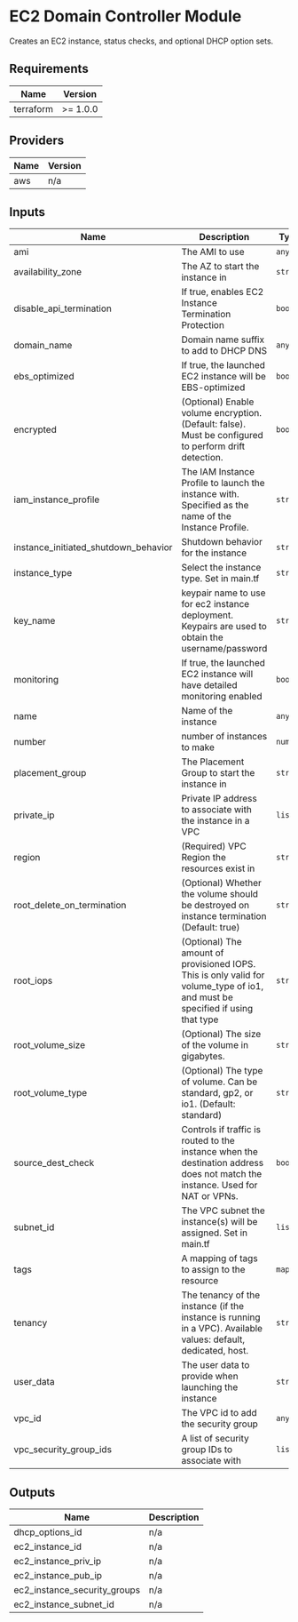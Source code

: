 # EC2 Domain Controller Module
Creates an EC2 instance, status checks, and optional DHCP option sets.

## Requirements

| Name | Version |
|------|---------|
| terraform | >= 1.0.0 |

## Providers

| Name | Version |
|------|---------|
| aws | n/a |

## Inputs

| Name | Description | Type | Default | Required |
|------|-------------|------|---------|:--------:|
| ami | The AMI to use | `any` | n/a | yes |
| availability\_zone | The AZ to start the instance in | `string` | `""` | no |
| disable\_api\_termination | If true, enables EC2 Instance Termination Protection | `bool` | `false` | no |
| domain\_name | Domain name suffix to add to DHCP DNS | `any` | n/a | yes |
| ebs\_optimized | If true, the launched EC2 instance will be EBS-optimized | `bool` | `false` | no |
| encrypted | (Optional) Enable volume encryption. (Default: false). Must be configured to perform drift detection. | `bool` | `true` | no |
| iam\_instance\_profile | The IAM Instance Profile to launch the instance with. Specified as the name of the Instance Profile. | `string` | `""` | no |
| instance\_initiated\_shutdown\_behavior | Shutdown behavior for the instance | `string` | `""` | no |
| instance\_type | Select the instance type. Set in main.tf | `string` | `"t2.medium"` | no |
| key\_name | keypair name to use for ec2 instance deployment. Keypairs are used to obtain the username/password | `string` | `""` | no |
| monitoring | If true, the launched EC2 instance will have detailed monitoring enabled | `bool` | `false` | no |
| name | Name of the instance | `any` | n/a | yes |
| number | number of instances to make | `number` | `2` | no |
| placement\_group | The Placement Group to start the instance in | `string` | `""` | no |
| private\_ip | Private IP address to associate with the instance in a VPC | `list` | `[]` | no |
| region | (Required) VPC Region the resources exist in | `string` | n/a | yes |
| root\_delete\_on\_termination | (Optional) Whether the volume should be destroyed on instance termination (Default: true) | `string` | `true` | no |
| root\_iops | (Optional) The amount of provisioned IOPS. This is only valid for volume\_type of io1, and must be specified if using that type | `string` | `""` | no |
| root\_volume\_size | (Optional) The size of the volume in gigabytes. | `string` | `"100"` | no |
| root\_volume\_type | (Optional) The type of volume. Can be standard, gp2, or io1. (Default: standard) | `string` | `"gp2"` | no |
| source\_dest\_check | Controls if traffic is routed to the instance when the destination address does not match the instance. Used for NAT or VPNs. | `bool` | `true` | no |
| subnet\_id | The VPC subnet the instance(s) will be assigned. Set in main.tf | `list` | `[]` | no |
| tags | A mapping of tags to assign to the resource | `map` | `{}` | no |
| tenancy | The tenancy of the instance (if the instance is running in a VPC). Available values: default, dedicated, host. | `string` | `"default"` | no |
| user\_data | The user data to provide when launching the instance | `string` | `""` | no |
| vpc\_id | The VPC id to add the security group | `any` | n/a | yes |
| vpc\_security\_group\_ids | A list of security group IDs to associate with | `list` | n/a | yes |

## Outputs

| Name | Description |
|------|-------------|
| dhcp\_options\_id | n/a |
| ec2\_instance\_id | n/a |
| ec2\_instance\_priv\_ip | n/a |
| ec2\_instance\_pub\_ip | n/a |
| ec2\_instance\_security\_groups | n/a |
| ec2\_instance\_subnet\_id | n/a |


